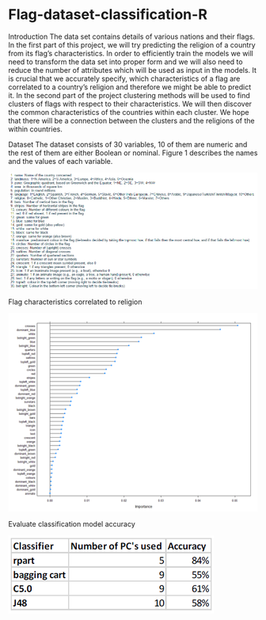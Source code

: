 # Flag-dataset-classification-R

Introduction
The data set contains details of various nations and their flags. In the first part of this project, we will try
predicting the religion of a country from its flag’s characteristics. In order to efficiently train the models
we will need to transform the data set into proper form and we will also need to reduce the number of
attributes which will be used as input in the models. It is crucial that we accurately specify, which
characteristics of a flag are correlated to a country’s religion and therefore we might be able to predict it.
In the second part of the project clustering methods will be used to find clusters of flags with respect to
their characteristics. We will then discover the common characteristics of the countries within each
cluster. We hope that there will be a connection between the clusters and the religions of the within
countries.

Dataset
The dataset consists of 30 variables, 10 of them are numeric and the rest of them are either Boolean or
nominal. Figure 1 describes the names and the values of each variable.

![alt text](https://github.com/evagian/Flag-dataset-classification-R/blob/master/images/flag%20dataset.png)

Flag characteristics correlated to religion

![alt text](https://github.com/evagian/Flag-dataset-classification-R/blob/master/images/correlation-religion.png)

Evaluate classification model accuracy 

![alt text](https://github.com/evagian/Flag-dataset-classification-R/blob/master/images/classification-results2.png)

